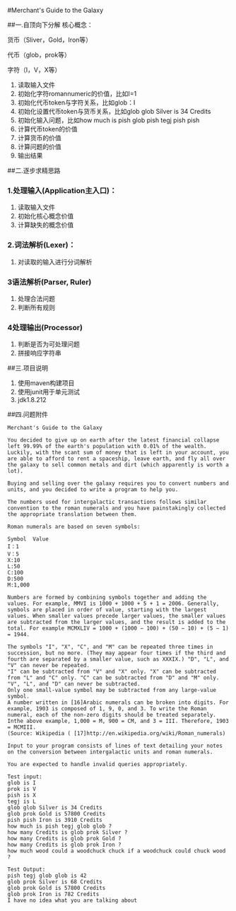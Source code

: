 #Merchant's Guide to the Galaxy

##一.自顶向下分解
核心概念：

货币（Sliver，Gold，Iron等）

代币（glob，prok等）

字符（I，V，X等）

1. 读取输入文件
2. 初始化字符romannumeric的价值，比如I=1
2. 初始化代币token与字符关系，比如glob：I
3. 初始化设置代币token与货币关系，比如glob glob Silver is 34 Credits
4. 初始化输入问题，比如how much is pish glob pish tegj pish pish 
5. 计算代币token的价值
6. 计算货币的价值
7. 计算问题的价值
8. 输出结果

##二.逐步求精思路
### 1.处理输入(Application主入口)：
1. 读取输入文件
2. 初始化核心概念价值
3. 计算缺失的概念价值

### 2.词法解析(Lexer)：
1. 对读取的输入进行分词解析

### 3语法解析(Parser, Ruler)
1. 处理合法问题
2. 判断所有规则

### 4处理输出(Processor)
1. 判断是否为可处理问题
2. 拼接响应字符串

##三.项目说明
1. 使用maven构建项目
2. 使用junit用于单元测试
3. jdk1.8.212

##四.问题附件
```
Merchant's Guide to the Galaxy

You decided to give up on earth after the latest financial collapse left 99.99% of the earth's population with 0.01% of the wealth. Luckily, with the scant sum of money that is left in your account, you are able to afford to rent a spaceship, leave earth, and fly all over the galaxy to sell common metals and dirt (which apparently is worth a lot).
 
Buying and selling over the galaxy requires you to convert numbers and units, and you decided to write a program to help you.
 
The numbers used for intergalactic transactions follows similar convention to the roman numerals and you have painstakingly collected the appropriate translation between them.
 
Roman numerals are based on seven symbols:
 
Symbol  Value
I：1
V：5
X:10
L:50
C:100
D:500
M:1,000
 
Numbers are formed by combining symbols together and adding the values. For example, MMVI is 1000 + 1000 + 5 + 1 = 2006. Generally, symbols are placed in order of value, starting with the largest values. When smaller values precede larger values, the smaller values are subtracted from the larger values, and the result is added to the total. For example MCMXLIV = 1000 + (1000 − 100) + (50 − 10) + (5 − 1) = 1944.
 
The symbols "I", "X", "C", and "M" can be repeated three times in succession, but no more. (They may appear four times if the third and fourth are separated by a smaller value, such as XXXIX.) "D", "L", and "V" can never be repeated.
"I" can be subtracted from "V" and "X" only. "X" can be subtracted from "L" and "C" only. "C" can be subtracted from "D" and "M" only. "V", "L", and "D" can never be subtracted.
Only one small-value symbol may be subtracted from any large-value symbol.
A number written in [16]Arabic numerals can be broken into digits. For example, 1903 is composed of 1, 9, 0, and 3. To write the Roman numeral, each of the non-zero digits should be treated separately. Inthe above example, 1,000 = M, 900 = CM, and 3 = III. Therefore, 1903 = MCMIII.
(Source: Wikipedia ( [17]http://en.wikipedia.org/wiki/Roman_numerals)
 
Input to your program consists of lines of text detailing your notes on the conversion between intergalactic units and roman numerals.
 
You are expected to handle invalid queries appropriately.
 
Test input:
glob is I
prok is V
pish is X
tegj is L
glob glob Silver is 34 Credits
glob prok Gold is 57800 Credits
pish pish Iron is 3910 Credits
how much is pish tegj glob glob ?
how many Credits is glob prok Silver ?
how many Credits is glob prok Gold ?
how many Credits is glob prok Iron ?
how much wood could a woodchuck chuck if a woodchuck could chuck wood ?
 
Test Output:
pish tegj glob glob is 42
glob prok Silver is 68 Credits
glob prok Gold is 57800 Credits
glob prok Iron is 782 Credits
I have no idea what you are talking about
```
